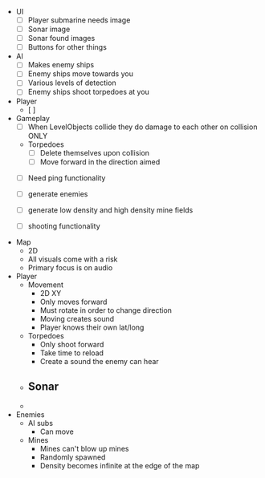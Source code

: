 - UI
    - [ ] Player submarine needs image
    - [ ] Sonar image
    - [ ] Sonar found images
    - [ ] Buttons for other things
- AI
    - [ ] Makes enemy ships
    - [ ] Enemy ships move towards you
    - [ ] Various levels of detection
    - [ ] Enemy ships shoot torpedoes at you
- Player
    - [ ]
- Gameplay
    - [ ] When LevelObjects collide they do damage to each other on collision ONLY
    - Torpedoes
        - [ ] Delete themselves upon collision
        - [ ] Move forward in the direction aimed
    - [ ] Need ping functionality
    - [ ] generate enemies
    - [ ] generate low density and high density mine fields
    - [ ] shooting functionality


- Map
	- 2D
	- All visuals come with a risk
	- Primary focus is on audio
- Player
	- Movement
		- 2D XY
		- Only moves forward
		- Must rotate in order to change direction
		- Moving creates sound
		- Player knows their own lat/long
	- Torpedoes
		- Only shoot forward
		- Take time to reload
		- Create a sound the enemy can hear
	- Sonar
		- 
	- 
- Enemies
	- AI subs
		- Can move
	- Mines
		- Mines can't blow up mines
		- Randomly spawned
		- Density becomes infinite at the edge of the map